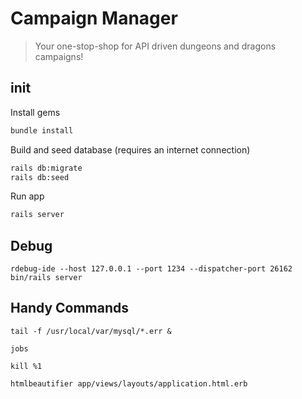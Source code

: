 # Campaign Manager

> Your one-stop-shop for API driven dungeons and dragons campaigns!

## init

Install gems

```bash
bundle install
```

Build and seed database (requires an internet connection)

```bash
rails db:migrate
rails db:seed
```

Run app

```bash
rails server
```

## Debug

`rdebug-ide --host 127.0.0.1 --port 1234 --dispatcher-port 26162 bin/rails server`

## Handy Commands

`tail -f /usr/local/var/mysql/*.err &`

`jobs`

`kill %1`

`htmlbeautifier app/views/layouts/application.html.erb`
